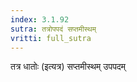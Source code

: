 ```yaml
---
index: 3.1.92
sutra: तत्रोपपदं सप्तमीस्थम्‌
vritti: full_sutra
---
```


तत्र धातोः (इत्यत्र) सप्तमीस्थम् उपपदम्